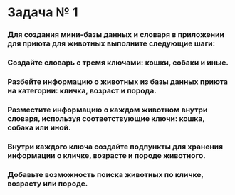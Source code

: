 # Задача № 1
### Для создания мини-базы данных и словаря в приложении для приюта для животных выполните следующие шаги:
### Создайте словарь с тремя ключами: кошки, собаки и иные.
### Разбейте информацию о животных из базы данных приюта на категории: кличка, возраст и порода.
### Разместите информацию о каждом животном внутри словаря, используя соответствующие ключи: кошка, собака или иной.
### Внутри каждого ключа создайте подпункты для хранения информации о кличке, возрасте и породе животного.
### Добавьте возможность поиска животных по кличке, возрасту или породе.
